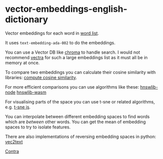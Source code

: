 # vector-embeddings-english-dictionary

Vector embeddings for each word in [word list](https://www.npmjs.com/package/word-list).

It uses `text-embedding-ada-002` to do the embeddings.

You can use a Vector DB like [chroma](https://www.trychroma.com/) to handle search.
I would not recommend [vectra](https://github.com/Stevenic/vectra) for such a large embeddings list as it must all be in memory at once.

To compare two embeddings you can calculate their cosine similarity with libraries: [compute cosine similarity](https://www.npmjs.com/package/compute-cosine-similarity).

For more efficient comparisons you can use algorithms like these:
[hnswlib-node](https://www.npmjs.com/package/hnswlib-node)
[hnswlib-wasm](https://www.npmjs.com/package/hnswlib-wasm)

For visualising parts of the space you can use t-sne or related algorithms, e.g. [t-sne js](https://www.npmjs.com/package/@aidanconnelly/tsnejs).

You can interpolate between different embedding spaces to find words which are *between* other words. You can get the mean of embedding spaces to try to isolate features.

There are also implementations of reversing embedding spaces in python:
[vec2text](https://github.com/jxmorris12/vec2text)

[Contra](https://colab.research.google.com/drive/1CF5Lr1bxoAFC_IPX5I0azu4X8UDz_zp-?usp=sharing#scrollTo=c74eDH1WG_nS)
